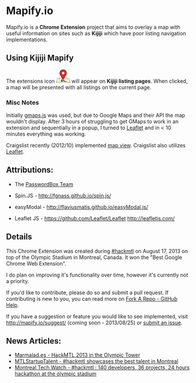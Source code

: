 Mapify.io
=========

Mapify.io is a **Chrome Extension** project that aims to overlay a map with useful information on sites such as **Kijiji** which have poor listing navigation implementations.


## Using Kijiji Mapify

The extensions icon  ![Alt text](/chromext/images/icon38.png "Kijiji Mapify")  will appear on **Kijiji listing pages**. When clicked, a map will be presented with all listings on the current page.


### Misc Notes

Initially [gmaps.js](http://hpneo.github.io/gmaps/) was used, but due to Google Maps and their API the map wouldn't display. After 3 hours of struggling to get GMaps to work in an extension and sequentially in a popup, I turned to [Leaflet](http://leafletjs.com/) and in < 10 minutes everything was working.

Craigslist recently (2012/10) implemented [map view](http://thenextweb.com/insider/2012/10/04/craigslist-rolls-out-new-map-view-feature-for-apartment-searches/). Craigslist also utilizes [Leaflet](http://leafletjs.com/).


## Attributions:

* The [PasswordBox Team](https://www.passwordbox.com/about)

* Spin.JS - 	http://fgnass.github.io/spin.js/

* easyModal - 	http://flaviusmatis.github.io/easyModal.js/

* Leaflet JS - 	https://github.com/Leaflet/Leaflet http://leafletjs.com/


## Details

This Chrome Extension was created during [#hackmtl](http://hackmtl.eventbrite.com/) on August 17, 2013 on top of the Olympic Stadium in Montreal, Canada. It won the "Best Google Chrome Web Extension". 

I do plan on improving it's functionality over time, however it's currently not a priority.

If you'd like to contribute, please do so and submit a pull request. If contributing is new to you, you can read more on [Fork A Repo - GitHub Help](https://help.github.com/articles/fork-a-repo).

If you have a suggestion or feature you would like to see implemented, visit http://mapify.io/suggest/ (coming soon - 2013/08/25) or [submit an issue](https://github.com/mlakhia/mapify.io/issues).

## News Articles:

* [Marmalad.es - HackMTL 2013 in the Olympic Tower](http://blog.marmalad.es/2013/08/19/hackmtl-2013-in-the-olympic-tower/)
* [MTLStartupTalent - #hackmtl showcases the best talent in Montreal](http://mtlstartuptalent.com/post/58602114770/hackmtl-showcases-the-best-talent-in-montreal)
* [Montreal Tech Watch - #hackmtl : 140 developers, 36 projects, 24 hours hackathon at the olympic stadium](http://montrealtechwatch.com/2013/08/19/hackmtl-140-developers-36-projects-24-hours-hackathon-at-the-olympic-stadium/)

